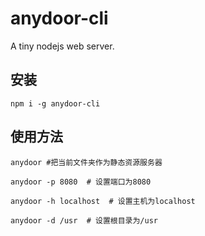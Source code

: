 # anydoor-cli

A tiny nodejs web server.

## 安装

```
npm i -g anydoor-cli
```

## 使用方法
```
anydoor #把当前文件夹作为静态资源服务器

anydoor -p 8080  # 设置端口为8080

anydoor -h localhost  # 设置主机为localhost

anydoor -d /usr  # 设置根目录为/usr
```